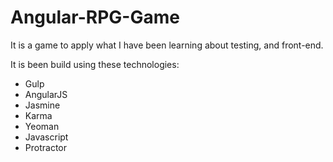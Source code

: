 # Angular-RPG-Game
It is a game to apply what I have been learning about testing, and front-end.

It is been build using these technologies:

* Gulp
* AngularJS
* Jasmine
* Karma
* Yeoman
* Javascript
* Protractor
